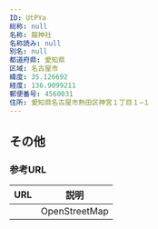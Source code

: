 ```yaml
---
ID: UtPYa
総称: null
名称: 龍神社
名称読み: null
別名: null
都道府県: 愛知県
区域: 名古屋市
緯度: 35.126692
経度: 136.9099211
郵便番号: 4560031
住所: 愛知県名古屋市熱田区神宮１丁目１−１
---
```


## その他

### 参考URL

| URL | 説明          |
| --- | ------------- |
|     | OpenStreetMap |
